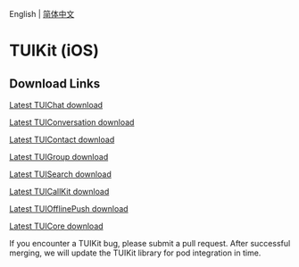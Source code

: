 English | [简体中文](./README_ZH.md)

# TUIKit (iOS)
## Download Links
[Latest TUIChat download](https://im.sdk.cloud.tencent.cn/download/tuikit/7.1.3925/ios/TUIChat.zip)

[Latest TUIConversation download](https://im.sdk.cloud.tencent.cn/download/tuikit/7.1.3925/ios/TUIConversation.zip)

[Latest TUIContact download](https://im.sdk.cloud.tencent.cn/download/tuikit/7.1.3925/ios/TUIContact.zip)

[Latest TUIGroup download](https://im.sdk.cloud.tencent.cn/download/tuikit/7.1.3925/ios/TUIGroup.zip)

[Latest TUISearch download](https://im.sdk.cloud.tencent.cn/download/tuikit/7.1.3925/ios/TUISearch.zip)

[Latest TUICallKit download](https://im.sdk.cloud.tencent.cn/download/tuikit/7.1.3925/ios/TUICallKit.zip)

[Latest TUIOfflinePush download](https://im.sdk.cloud.tencent.cn/download/tuikit/7.1.3925/ios/TUIOfflinePush.zip)

[Latest TUICore download](https://im.sdk.cloud.tencent.cn/download/tuikit/7.1.3925/ios/TUICore.zip)

If you encounter a TUIKit bug, please submit a pull request. After successful merging, we will update the TUIKit library for pod integration in time.